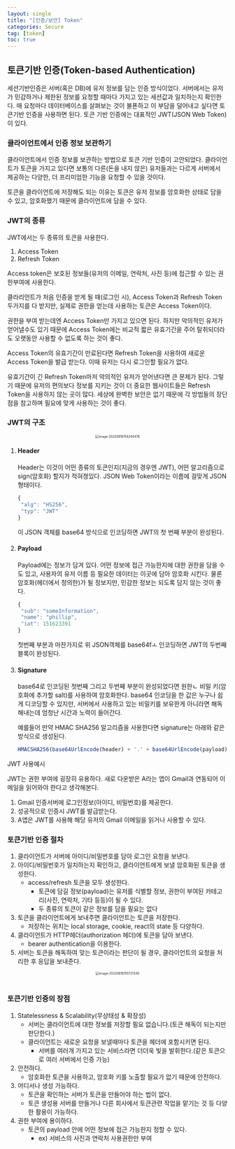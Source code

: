 ```yaml
---
layout: single
title: "[인증/보안] Token"
categories: Secure
tag: [token]
toc: true
---
```


## 토큰기반 인증(Token-based Authentication)

세션기반인증은 서버(혹은 DB)에 유저 정보를 담는 인증 방식이었다. 서버에서는 유저가 민감하거나 제한된 정보를 요청할 때마다 가지고 있는 세션값과 일치하는지 확인한다. 매 요청마다 데이터베이스를 살펴보는 것이 불푠하고 이 부담을 덜어내고 싶다면 토큰기반 인증을 사용하면 된다. 토큰 기반 인증에는 대표적인 JWT(JSON Web Token)이 있다.

### 클라이언트에서 인증 정보 보관하기

클라이언트에서 인증 정보를 보관하는 방법으로 토큰 기반 인증이 고안되었다. 클라이언트가 토큰을 가지고 있다면 보통의 다른(돈을 내지 않은) 유저들과는 다르게 서버에서 제공하는 다양한, 더 프리미엄한 기능을 요청할 수 있을 것이다.

토큰을 클라이언트에 저장해도 되는 이유는 토큰은 유저 정보를 암호화한 상태로 담을 수 있고, 암호화했기 때문에 클라이언트에 담을 수 있다.

### JWT의 종류

JWT에서는 두 종류의 토큰을 사용한다.

1. Access Token
2. Refresh Token

Access token은 보호된 정보들(유저의 이메일, 연락처, 사진 등)에 접근할 수 있는 권한부여에 사용한다.

클라리언트가 처음 인증을 받게 될 때(로그인 시), Access Token과 Refresh Token 두가지를 다 받지만, 실제로 권한을 얻는데 사용하는 토큰은 Access Token이다.

권한을 부여 받는데엔 Access Token만 가지고 있으면 된다. 하지만 악의적인 유저가 얻어낼수도 있기 때문에 Access Token에는 비교적 짧은 유효기간을 주어 탈취되더라도 오랫동안 사용할 수 없도록 하는 것이 좋다.

Access Token의 유효기간이 만료된다면 Refresh Token을 사용하여 새로운 Access Token을 발급 받는다. 이때 유저는 다시 로그인할 필요가 없다.

유효기간이 긴 Refresh Token마저 악의적인 유저가 얻어낸다면 큰 문제가 된다. 그렇기 때문에 유저의 편의보다 정보를 지키는 것이 더 중요한 웹사이트들은 Refresh Token을 사용하지 않는 곳이 많다. 세상에 완벽한 보안은 없기 때문에 각 방법들의 장단점을 참고하며 필요에 맞게 사용하는 것이 좋다.

### JWT의 구조

<center>
<img src="../../images/2022-08-16-secure_5th/image-20220816154244476.png" alt="image-20220816154244476" style="zoom:50%;" />
</center>

1. #### Header

   Header는 이것이 어떤 종류의 토큰인지(지금의 경우엔 JWT), 어떤 알고리즘으로 sign(암호화) 할지가 적혀졍있다. JSON Web Token이라는 이름에 걸맞게 JSON 형태이다.

   ```javascript
   {
   	"alg": "HS256",
   	"typ": "JWT"
   }
   ```

   이 JSON 객체를 base64 방식으로 인코딩하면 JWT의 첫 번째 부분이 완성된다.

2. #### Payload

   Payload에는 정보가 담겨 있다. 어떤 정보에 접근 가능한지에 대한 권한을 담을 수도 있고, 사용자의 유저 이름 등 필요한 데이터는 이곳에 담아 암호화 시킨다. 물론 암호화(헤더에서 정의한)가 될 정보지만, 민감한 정보는 되도록 담지 않는 것이 좋다.

   ```js
   {
   	"sub": "someInformation",
   	"name": "phillip",
   	"iat": 151623391
   }
   ```

   첫번째 부분과 마찬가지로 위 JSON객체를 base64fㅗ 인코딩하면 JWT의 두번째 블록이 완성된다.

3. #### Signature

   base64로 인코딩된 첫번째 그리고 두번째 부분이 완성되었다면 원한ㄴ 비밀 키(암호화에 추가할 salt)를 사용하여 암호화한다. base64 인코딩을 한 값은 누구나 쉽게 디코딩할 수 있지만, 서버에서 사용하고 있는 비밀키를 보유한게 아니라면 해독해내는데 엄청난 시간과 노력이 들어간다.

   예를들어 만약 HMAC SHA256 알고리즘을 사용한다면 signature는 아래와 같은 방식으로 생성된다.

   ```js
   HMACSHA256(base64UrlEncode(header) + '.' + base64UrlEncode(payload), secret)
   ```

JWT 사용예시

JWT는 권한 부여에 굉장히 유용하다. 새로 다운받은 A라는 앱이 Gmail과 연동되어 이메일을 읽어와야 한다고 생각해본다.

1. Gmail 인증서버에 로그인정보(아이디, 비밀번호)를 제공한다.
2. 성공적으로 인증시 JWT를 발급받는다.
3. A앱은 JWT를 사용해 해당 유저의 Gmail 이메일을 읽거나 사용할 수 있다.

### 토큰기반 인증 절차

1. 클라이언트가 서버에 아이디/비밀번호를 담아 로그인 요청을 보낸다.
2. 아이디/비밀번호가 일치하는지 확인하고, 클라이언트에게 보낼 암호화된 토큰을 생성한다.
   - access/refresh 토큰을 모두 생성한다.
     - 토큰에 담길 정보(payload)는 유저를 식별할 정보, 권한이 부여된 카테고리(사진, 연락처, 기타 등등)이 될 수 있다.
     - 두 종류의 토큰이 같은 정보를 담을 필요는 없다
3. 토큰을 클라이언트에게 보내주면 클라이언트는 토큰을 저장한다.
   - 저장하는 위치는 local storage, cookie, react의 state 등 다양하다.
4. 클라이언트가 HTTP헤더(authorization 헤더)에 토큰을 담아 보낸다.
   - bearer authentication을 이용한다.
5. 서버는 토큰을 해독하여 맞는 토큰이라는 판단이 될 경우, 클라이언트의 요청을 처리한 후 응답을 보내준다.
<center>
<img src="../../images/2022-08-16-secure_5th/image-20220816155721340.png" alt="image-20220816155721340" style="zoom:50%;" />
</center>
<br>

### 토큰기반 인증의 장점

1. Statelessness & Scalability(무상태성 & 확장성)
   - 서버는 클라이언트에 대한 정보를 저장할 필요 없습니다.(토큰 해독이 되는지만 판단한다.)
   - 클라이언트는 새로운 요청을 보낼때마다 토큰을 헤더에 포함시키면 된다.
     - 서버를 여러개 가지고 있는 서비스라면 더더욱 빛을 발휘한다.(같은 토큰으로 여러 서버에서 인증 가능)
2. 안전하다.
   - 암호화한 토큰을 사용하고, 암호화 키를 노출할 필요가 없기 때문에 안전하다.
3. 어디서나 생성 가능하다.
   - 토큰을 확인하는 서버가 토큰을 만들어야 하는 법이 없다.
   - 토큰 생성용 서버를 만들거나 다른 회사에서 토큰관련 작업을 맡기는 것 등 다양한 활용이 가능하다.
4. 권한 부여에 용이하다.
   - 토큰의 payload 안에 어떤 정보에 접근 가능한지 정할 수 있다.
     - ex) 서비스의 사진과 연락처 사용권한만 부여